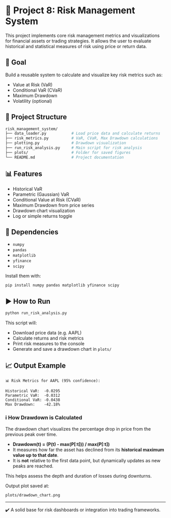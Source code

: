 # 🚨 Project 8: Risk Management System

This project implements core risk management metrics and visualizations for financial assets or trading strategies. It allows the user to evaluate historical and statistical measures of risk using price or return data.

## 🎯 Goal

Build a reusable system to calculate and visualize key risk metrics such as:
- Value at Risk (VaR)
- Conditional VaR (CVaR)
- Maximum Drawdown
- Volatility (optional)

## 🧱 Project Structure

```bash
risk_management_system/
├── data_loader.py           # Load price data and calculate returns
├── risk_metrics.py          # VaR, CVaR, Max Drawdown calculations
├── plotting.py              # Drawdown visualization
├── run_risk_analysis.py     # Main script for risk analysis
├── plots/                   # Folder for saved figures
└── README.md                # Project documentation
```

## 📊 Features

- Historical VaR
- Parametric (Gaussian) VaR
- Conditional Value at Risk (CVaR)
- Maximum Drawdown from price series
- Drawdown chart visualization
- Log or simple returns toggle

## 💾 Dependencies

- `numpy`
- `pandas`
- `matplotlib`
- `yfinance`
- `scipy`

Install them with:

```bash
pip install numpy pandas matplotlib yfinance scipy
```

## ▶️ How to Run

```bash
python run_risk_analysis.py
```

This script will:
- Download price data (e.g. AAPL)
- Calculate returns and risk metrics
- Print risk measures to the console
- Generate and save a drawdown chart in `plots/`

## 📈 Output Example

```
📊 Risk Metrics for AAPL (95% confidence):

Historical VaR:  -0.0295
Parametric VaR:  -0.0312
Conditional VaR: -0.0438
Max Drawdown:    -42.18%
```
### ℹ️ How Drawdown is Calculated

The drawdown chart visualizes the percentage drop in price from the previous peak over time.

- **Drawdown(t) = (P(t) - max(P[:t])) / max(P[:t])**
- It measures how far the asset has declined from its **historical maximum value up to that date**.
- It is **not** relative to the first data point, but dynamically updates as new peaks are reached.

This helps assess the depth and duration of losses during downturns.


Output plot saved at:

```
plots/drawdown_chart.png
```

---

✔️ A solid base for risk dashboards or integration into trading frameworks.
